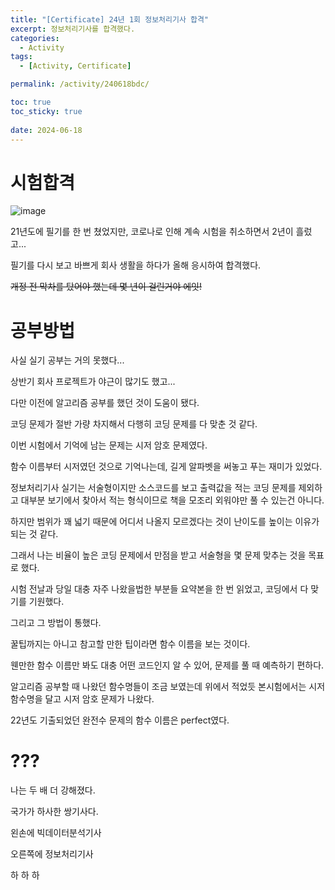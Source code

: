 ```yaml
---
title: "[Certificate] 24년 1회 정보처리기사 합격"
excerpt: 정보처리기사를 합격했다.
categories:
  - Activity
tags:
  - [Activity, Certificate]

permalink: /activity/240618bdc/

toc: true
toc_sticky: true
 
date: 2024-06-18
---
```


# 시험합격

![image](https://github.com/DAUN3046/DAUN3046.github.io/assets/49031232/7faa5c63-67c7-447d-ad67-de5ba29050c8)

21년도에 필기를 한 번 쳤었지만, 코로나로 인해 계속 시험을 취소하면서 2년이 흘렀고...

필기를 다시 보고 바쁘게 회사 생활을 하다가 올해 응시하여 합격했다.

~~개정 전 막차를 탔어야 했는데 몇 년이 걸린거야 에잇!~~

# 공부방법

사실 실기 공부는 거의 못했다...

상반기 회사 프로젝트가 야근이 많기도 했고...

다만 이전에 알고리즘 공부를 했던 것이 도움이 됐다.

코딩 문제가 절반 가량 차지해서 다행히 코딩 문제를 다 맞춘 것 같다.

이번 시험에서 기억에 남는 문제는 시저 암호 문제였다.

함수 이름부터 시저였던 것으로 기억나는데, 길게 알파벳을 써놓고 푸는 재미가 있었다.

정보처리기사 실기는 서술형이지만 소스코드를 보고 출력값을 적는 코딩 문제를 제외하고
대부분 보기에서 찾아서 적는 형식이므로 책을 모조리 외워야만 풀 수 있는건 아니다.

하지만 범위가 꽤 넓기 때문에 어디서 나올지 모르겠다는 것이 난이도를 높이는 이유가 되는 것 같다.

그래서 나는 비율이 높은 코딩 문제에서 만점을 받고 서술형을 몇 문제 맞추는 것을 목표로 했다.

시험 전날과 당일 대충 자주 나왔을법한 부분들 요약본을 한 번 읽었고, 코딩에서 다 맞기를 기원했다.

그리고 그 방법이 통했다.

꿀팁까지는 아니고 참고할 만한 팁이라면 함수 이름을 보는 것이다.

웬만한 함수 이름만 봐도 대충 어떤 코드인지 알 수 있어, 문제를 풀 때 예측하기 편하다.

알고리즘 공부할 때 나왔던 함수명들이 조금 보였는데 위에서 적었듯 본시험에서는 시저 함수명을 달고 시저 암호 문제가 나왔다.

22년도 기출되었던 완전수 문제의 함수 이름은 perfect였다.

# ???

나는 두 배 더 강해졌다.

국가가 하사한 쌍기사다.

왼손에 빅데이터분석기사

오른쪽에 정보처리기사

하 하 하
